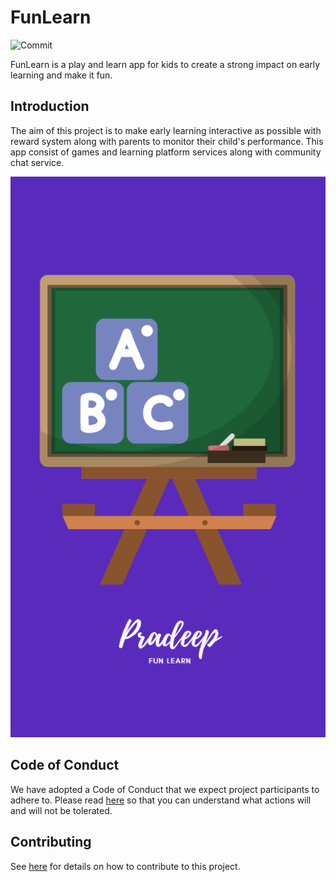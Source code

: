 # FunLearn

![Commit](https://github.com/delta/fest-android/workflows/Check%20Commit/badge.svg)

FunLearn is a play and learn app for kids to create a strong impact on early learning and make it fun.

## Introduction

The aim of this project is to make early learning interactive as possible with reward system along with parents to monitor their child's performance.
This app consist of games and learning platform services along with community chat service.

![alt text](TaskFour/app/src/main/res/drawable/index.png "Title Text")

## Code of Conduct

We have adopted a Code of Conduct that we expect project participants to adhere to. Please read [here](CODEOFCONDUCT.md) so that you can understand what actions will and will not be tolerated.

## Contributing
See [here](CONTRIBUTING.md) for details on how to contribute to this project.
